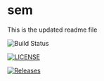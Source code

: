 # sem
This is the updated readme file

![Build Status](https://github.com/Nyeinsu-enu/sem/actions/workflows/main.yml/badge.svg?branch=master)

[![LICENSE](https://img.shields.io/github/license/Nyeinsu-enu/sem.svg?style=flat-square)](https://github.com/Nyeinsu-enu/sem/blob/master/LICENSE)

[![Releases](https://img.shields.io/github/release/Nyeinsu-enu/sem/all.svg?style=flat-square)](https://github.com/Nyeinsu-enu/sem/releases)


